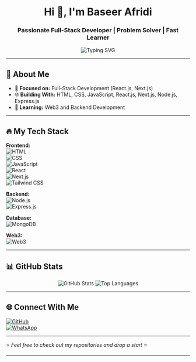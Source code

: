 <h1 align="center">Hi 👋, I'm Baseer Afridi</h1>
<h3 align="center">Passionate Full-Stack Developer | Problem Solver | Fast Learner</h3>

<p align="center">
    <img src="https://readme-typing-svg.demolab.com?font=Fira+Code&weight=500&size=22&pause=1000&color=F74D5C&center=true&width=435&lines=Frontend+%7C+Backend+%7C+Web3;Problem+Solver+%7C+Fast+Learner;Building+the+Next+Big+Thing+%F0%9F%9A%80" alt="Typing SVG" />
</p>

---

## 🚀 About Me  
- 🎯 **Focused on:** Full-Stack Development (React.js, Next.js)  
- 🌐 **Building With:** HTML, CSS, JavaScript, React.js, Next.js, Node.js, Express.js  
- 🌱 **Learning:** Web3 and Backend Development  

---

## 🔥 My Tech Stack  
**Frontend:**  
![HTML](https://img.shields.io/badge/HTML5-E34F26?style=for-the-badge&logo=html5&logoColor=white)  
![CSS](https://img.shields.io/badge/CSS3-1572B6?style=for-the-badge&logo=css3&logoColor=white)  
![JavaScript](https://img.shields.io/badge/JavaScript-F7DF1E?style=for-the-badge&logo=javascript&logoColor=black)  
![React](https://img.shields.io/badge/React-61DAFB?style=for-the-badge&logo=react&logoColor=black)  
![Next.js](https://img.shields.io/badge/Next.js-000000?style=for-the-badge&logo=next.js&logoColor=white)  
![Tailwind CSS](https://img.shields.io/badge/Tailwind_CSS-38B2AC?style=for-the-badge&logo=tailwind-css&logoColor=white)  

**Backend:**  
![Node.js](https://img.shields.io/badge/Node.js-43853D?style=for-the-badge&logo=node.js&logoColor=white)  
![Express.js](https://img.shields.io/badge/Express.js-404D59?style=for-the-badge)  

**Database:**  
![MongoDB](https://img.shields.io/badge/MongoDB-4EA94B?style=for-the-badge&logo=mongodb&logoColor=white)  

**Web3:**  
![Web3](https://img.shields.io/badge/Web3-3C3C3D?style=for-the-badge&logo=ethereum&logoColor=white)  

---

## 📊 GitHub Stats  
<p align="center">
    <img src="https://github-readme-stats.vercel.app/api?username=baseergroot&show_icons=true&theme=radical" alt="GitHub Stats" />
    <img src="https://github-readme-stats.vercel.app/api/top-langs/?username=baseergroot&layout=compact&theme=radical" alt="Top Languages" />
</p>

---

## 🌐 Connect With Me  
[![GitHub](https://img.shields.io/badge/GitHub-baseergroot-181717?style=for-the-badge&logo=github)](https://github.com/baseergroot)  
[![WhatsApp](https://img.shields.io/badge/WhatsApp-Contact-25D366?style=for-the-badge&logo=whatsapp)](https://wa.me/qr/3B2FR3YUWNDTI1)  

---

⭐️ *Feel free to check out my repositories and drop a star!* ⭐️  

---
